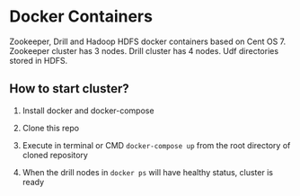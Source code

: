 # Docker Containers

Zookeeper, Drill and Hadoop HDFS docker containers based on Cent OS 7. 
Zookeeper cluster has 3 nodes.
Drill cluster has 4 nodes.
Udf directories stored in HDFS.

## How to start cluster?

1) Install docker and docker-compose

2) Clone this repo

3) Execute in terminal or CMD `docker-compose up` from the root directory of cloned repository

4) When the drill nodes in `docker ps` will have healthy status, cluster is ready
